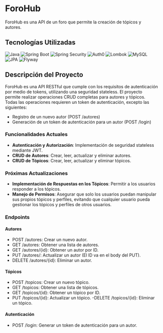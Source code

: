 # ForoHub

ForoHub es una API de un foro que permite la creación de tópicos y autores.

## Tecnologías Utilizadas

![Java](https://img.shields.io/badge/Java-ED8B00?style=for-the-badge&logo=java&logoColor=white)
![Spring Boot](https://img.shields.io/badge/Spring_Boot-6DB33F?style=for-the-badge&logo=spring-boot&logoColor=white)
![Spring Security](https://img.shields.io/badge/Spring_Security-6DB33F?style=for-the-badge&logo=spring-security&logoColor=white)
![Auth0](https://img.shields.io/badge/Auth0-EB5424?style=for-the-badge&logo=auth0&logoColor=white)
![Lombok](https://img.shields.io/badge/Lombok-6DB33F?style=for-the-badge&logo=lombok&logoColor=white)
![MySQL](https://img.shields.io/badge/MySQL-4479A1?style=for-the-badge&logo=mysql&logoColor=white)
![JPA](https://img.shields.io/badge/JPA-6DB33F?style=for-the-badge&logo=jpa&logoColor=white)
![Flyway](https://img.shields.io/badge/Flyway-CC0000?style=for-the-badge&logo=flyway&logoColor=white)

## Descripción del Proyecto

ForoHub es una API RESTful que cumple con los requisitos de autenticación por medio de tokens, utilizando una seguridad stateless. El proyecto permite realizar operaciones CRUD completas para autores y tópicos. Todas las operaciones requieren un token de autenticación, excepto las siguientes:

- Registro de un nuevo autor (POST /autores)
- Generación de un token de autenticación para un autor (POST /login)

### Funcionalidades Actuales

- **Autenticación y Autorización**: Implementación de seguridad stateless mediante JWT.
- **CRUD de Autores**: Crear, leer, actualizar y eliminar autores.
- **CRUD de Tópicos**: Crear, leer, actualizar y eliminar tópicos.

### Próximas Actualizaciones

- **Implementación de Respuestas en los Tópicos**: Permitir a los usuarios responder a los tópicos.
- **Manejo de Permisos**: Asegurar que solo los usuarios puedan manipular sus propios tópicos y perfiles, evitando que cualquier usuario pueda gestionar los tópicos y perfiles de otros usuarios.

### Endpoints
#### Autores
- POST /autores: Crear un nuevo autor.
- GET /autores: Obtener una lista de autores.
- GET /autores/{id}: Obtener un autor por ID.
- PUT /autores/: Actualizar un autor (El ID va en el body del PUT).
- DELETE /autores/{id}: Eliminar un autor.

#### Tópicos
- POST /topicos: Crear un nuevo tópico.
- GET /topicos: Obtener una lista de tópicos.
- GET /topicos/{id}: Obtener un tópico por ID.
- PUT /topicos/{id}: Actualizar un tópico.
-DELETE /topicos/{id}: Eliminar un tópico.

#### Autenticación
- POST /login: Generar un token de autenticación para un autor.



